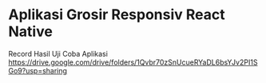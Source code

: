 # Aplikasi Grosir Responsiv React Native

Record Hasil Uji Coba Aplikasi
https://drive.google.com/drive/folders/1Qvbr70zSnUcueRYaDL6bsYJv2PI1SGo9?usp=sharing
